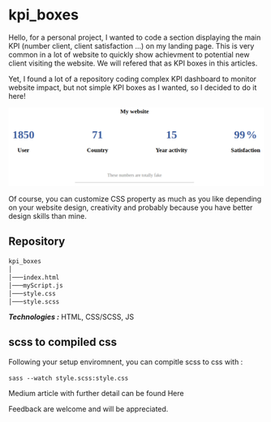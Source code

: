 # kpi_boxes


Hello, for a personal project, I wanted to code a section displaying the main KPI (number client, client satisfaction ...) on my landing page.
This is very common in a lot of website to quickly show achievment to potential new client visiting the website. We will refered that as KPI boxes
in this articles.

Yet, I found a lot of a repository coding complex KPI dashboard to monitor website impact, but not simple KPI boxes as I wanted, so I decided to do it here!



<p align="center">
  <img src=https://github.com/hbiom/kpi_boxes/blob/main/img_readme/full_screen.jpg>
</p>

Of course, you can customize CSS property as much as you like depending on your website design, creativity and probably because you have better design skills
than mine.

## Repository

```
kpi_boxes
│
│───index.html
│───myScript.js
│───style.css
│───style.scss
```

***Technologies :*** HTML, CSS/SCSS, JS

## scss to compiled css

Following your setup enviromnent, you can compitle scss to css with :

`sass --watch style.scss:style.css`


Medium article with further detail can be found Here

Feedback are welcome and will be appreciated.

